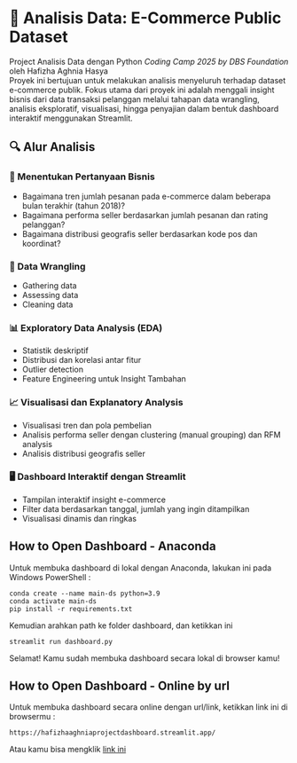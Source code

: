 # 🛒 Analisis Data: E-Commerce Public Dataset
Project Analisis Data dengan Python *Coding Camp 2025 by DBS Foundation* oleh Hafizha Aghnia Hasya <br>
Proyek ini bertujuan untuk melakukan analisis menyeluruh terhadap dataset e-commerce publik. Fokus utama dari proyek ini adalah menggali insight bisnis dari data transaksi pelanggan melalui tahapan data wrangling, analisis eksploratif, visualisasi, hingga penyajian dalam bentuk dashboard interaktif menggunakan Streamlit.

## 🔍 Alur Analisis
### 📌 Menentukan Pertanyaan Bisnis
- Bagaimana tren jumlah pesanan pada e-commerce dalam beberapa bulan terakhir (tahun 2018)?
- Bagaimana performa seller berdasarkan jumlah pesanan dan rating pelanggan?
- Bagaimana distribusi geografis seller berdasarkan kode pos dan koordinat?
### 🧹 Data Wrangling
- Gathering data
- Assessing data
- Cleaning data
### 📊 Exploratory Data Analysis (EDA)
- Statistik deskriptif
- Distribusi dan korelasi antar fitur
- Outlier detection
- Feature Engineering untuk Insight Tambahan
### 📈 Visualisasi dan Explanatory Analysis
- Visualisasi tren dan pola pembelian
- Analisis performa seller dengan clustering (manual grouping) dan RFM analysis
- Analisis distribusi geografis seller
### 🖥️ Dashboard Interaktif dengan Streamlit
- Tampilan interaktif insight e-commerce
- Filter data berdasarkan tanggal, jumlah yang ingin ditampilkan
- Visualisasi dinamis dan ringkas

## How to Open Dashboard - Anaconda
Untuk membuka dashboard di lokal dengan Anaconda, lakukan ini pada Windows PowerShell :
```
conda create --name main-ds python=3.9
conda activate main-ds
pip install -r requirements.txt
```
Kemudian arahkan path ke folder dashboard, dan ketikkan ini 
```
streamlit run dashboard.py
```
Selamat! Kamu sudah membuka dashboard secara lokal di browser kamu!

## How to Open Dashboard - Online by url
Untuk membuka dashboard secara online dengan url/link, ketikkan link ini di browsermu :
```
https://hafizhaaghniaprojectdashboard.streamlit.app/
```
Atau kamu bisa mengklik [link ini](https://hafizhaaghniaprojectdashboard.streamlit.app/)
